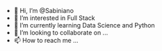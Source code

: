 - 👋 Hi, I’m @Sabiniano
- 👀 I’m interested in Full Stack
- 🌱 I’m currently learning Data Science and Python
- 💞️ I’m looking to collaborate on ...
- 📫 How to reach me ...

<!---
Sabiniano/Sabiniano is a ✨ special ✨ repository because its `README.md` (this file) appears on your GitHub profile.
You can click the Preview link to take a look at your changes.
--->
